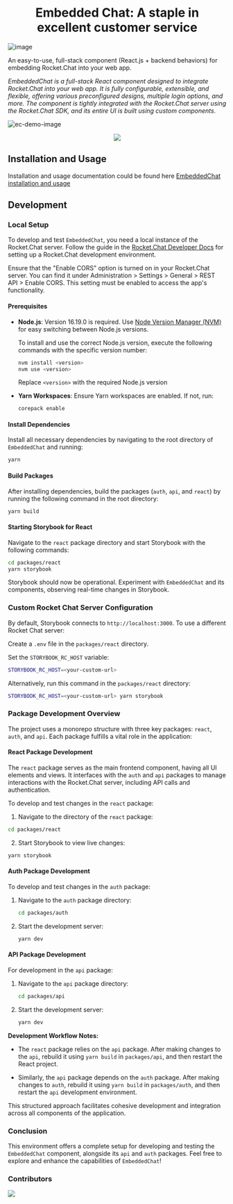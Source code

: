 <h1 align='center'>Embedded Chat: A staple in excellent customer service</h1>

![image](https://github.com/RocketChat/EmbeddedChat/assets/78961432/574be6b4-d2f7-4bea-a7b1-4c6e840d8e22)

An easy-to-use, full-stack component (React.js + backend behaviors) for embedding Rocket.Chat into your web app.

_EmbeddedChat is a full-stack React component designed to integrate Rocket.Chat into your web app. It is fully configurable, extensible, and flexible, offering various preconfigured designs, multiple login options, and more. The component is tightly integrated with the Rocket.Chat server using the Rocket.Chat SDK, and its entire UI is built using custom components._

![ec-demo-image](https://github.com/RocketChat/EmbeddedChat/assets/78961432/b85c7b8a-65e2-4a90-a843-f4072c942ac0)

<div align='center' width='100%'>
<a href="https://github.com/RocketChat/EmbeddedChat/graphs/contributors">
<img src="https://open-source-assets.middlewarehq.com/svgs/RocketChat-EmbeddedChat-contributor-metrics-dark-widget.svg?caching=true"></img>
</a>
</div>

## Installation and Usage

Installation and usage documentation could be found here [EmbeddedChat installation and usage](embeddedchat_setup.md)

## Development

### Local Setup

To develop and test `EmbeddedChat`, you need a local instance of the Rocket.Chat server. Follow the guide in the [Rocket.Chat Developer Docs](https://developer.rocket.chat/v1/docs/server-environment-setup) for setting up a Rocket.Chat development environment.

Ensure that the "Enable CORS" option is turned on in your Rocket.Chat server. You can find it under Administration > Settings > General > REST API > Enable CORS. This setting must be enabled to access the app's functionality.

#### Prerequisites

- **Node.js**: Version 16.19.0 is required. Use [Node Version Manager (NVM)](https://github.com/nvm-sh/nvm) for easy switching between Node.js versions.

  To install and use the correct Node.js version, execute the following commands with the specific version number:

  ```bash
  nvm install <version>
  nvm use <version>
  ```

  Replace `<version>` with the required Node.js version

- **Yarn Workspaces**: Ensure Yarn workspaces are enabled. If not, run:

  ```bash
  corepack enable
  ```

#### Install Dependencies

Install all necessary dependencies by navigating to the root directory of `EmbeddedChat` and running:

```bash
yarn
```

#### Build Packages

After installing dependencies, build the packages (`auth`, `api`, and `react`) by running the following command in the root directory:

```bash
yarn build
```

#### Starting Storybook for React

Navigate to the `react` package directory and start Storybook with the following commands:

```bash
cd packages/react
yarn storybook
```

Storybook should now be operational. Experiment with `EmbeddedChat` and its components, observing real-time changes in Storybook.

### Custom Rocket Chat Server Configuration

By default, Storybook connects to `http://localhost:3000`. To use a different Rocket Chat server:

Create a `.env` file in the `packages/react` directory.

Set the `STORYBOOK_RC_HOST` variable:

```bash
STORYBOOK_RC_HOST=<your-custom-url>
```

Alternatively, run this command in the `packages/react` directory:

```bash
STORYBOOK_RC_HOST=<your-custom-url> yarn storybook
```

### Package Development Overview

The project uses a monorepo structure with three key packages: `react`, `auth`, and `api`. Each package fulfills a vital role in the application:

#### React Package Development

The `react` package serves as the main frontend component, having all UI elements and views. It interfaces with the `auth` and `api` packages to manage interactions with the Rocket.Chat server, including API calls and authentication.

To develop and test changes in the `react` package:

1. Navigate to the directory of the `react` package:

```bash
cd packages/react
```

2. Start Storybook to view live changes:

```bash
yarn storybook
```

#### Auth Package Development

To develop and test changes in the `auth` package:

1. Navigate to the `auth` package directory:

   ```bash
   cd packages/auth
   ```

2. Start the development server:

   ```bash
   yarn dev
   ```

#### API Package Development

For development in the `api` package:

1. Navigate to the `api` package directory:

   ```bash
   cd packages/api
   ```

2. Start the development server:

   ```bash
   yarn dev
   ```

**Development Workflow Notes:**

- The `react` package relies on the `api` package. After making changes to the `api`, rebuild it using `yarn build` in `packages/api`, and then restart the React project.

- Similarly, the `api` package depends on the `auth` package. After making changes to `auth`, rebuild it using `yarn build` in `packages/auth`, and then restart the `api` development environment.

This structured approach facilitates cohesive development and integration across all components of the application.

### Conclusion

This environment offers a complete setup for developing and testing the `EmbeddedChat` component, alongside its `api` and `auth` packages. Feel free to explore and enhance the capabilities of `EmbeddedChat`!

### Contributors

<a href="https://github.com/RocketChat/EmbeddedChat/graphs/contributors">
  <img src="https://contrib.rocks/image?repo=RocketChat/EmbeddedChat" />
</a>

